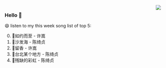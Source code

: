 <img align="right"  src="https://github-readme-stats.vercel.app/api/top-langs/?username=kvnZero" />

### Hello 👋

😄 listen to my this week song list of top 5:

0. 🌈如约而至 - 许嵩
1. 🌈沙发海 - 陈绮贞
2. 🌈留香 - 许嵩
3. 🌈台北某个地方 - 陈绮贞
4. 🌈残缺的彩虹 - 陈绮贞

